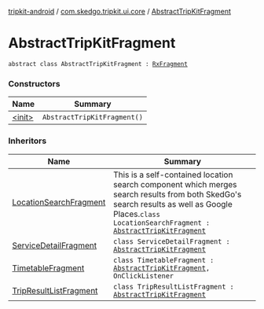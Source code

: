 [tripkit-android](../../index.md) / [com.skedgo.tripkit.ui.core](../index.md) / [AbstractTripKitFragment](./index.md)

# AbstractTripKitFragment

`abstract class AbstractTripKitFragment : `[`RxFragment`](../../com.skedgo.tripkit.ui.core.rxlifecyclecomponents/-rx-fragment/index.md)

### Constructors

| Name | Summary |
|---|---|
| [&lt;init&gt;](-init-.md) | `AbstractTripKitFragment()` |

### Inheritors

| Name | Summary |
|---|---|
| [LocationSearchFragment](../../com.skedgo.tripkit.ui.search/-location-search-fragment/index.md) | This is a self-contained location search component which merges search results from both SkedGo's search results as well as Google Places.`class LocationSearchFragment : `[`AbstractTripKitFragment`](./index.md) |
| [ServiceDetailFragment](../../com.skedgo.tripkit.ui.servicedetail/-service-detail-fragment/index.md) | `class ServiceDetailFragment : `[`AbstractTripKitFragment`](./index.md) |
| [TimetableFragment](../../com.skedgo.tripkit.ui.timetables/-timetable-fragment/index.md) | `class TimetableFragment : `[`AbstractTripKitFragment`](./index.md)`, OnClickListener` |
| [TripResultListFragment](../../com.skedgo.tripkit.ui.tripresults/-trip-result-list-fragment/index.md) | `class TripResultListFragment : `[`AbstractTripKitFragment`](./index.md) |
